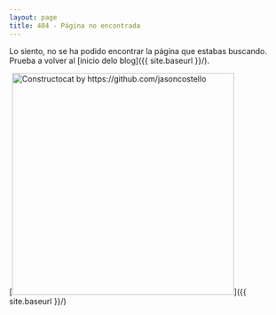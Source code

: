 ```yaml
---
layout: page
title: 404 - Página no encontrada
---
```


Lo siento, no se ha podido encontrar la página que estabas buscando. Prueba a volver al [inicio delo blog]({{ site.baseurl }}/).

[<img src="{{ site.baseurl }}/images/404.jpg" alt="Constructocat by https://github.com/jasoncostello" style="width: 400px;"/>]({{ site.baseurl }}/)
